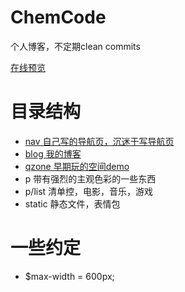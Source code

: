 # ChemCode
个人博客，不定期clean commits

[在线预览](https://chemcode.tk/nav/an/index.html)

# 目录结构
- [nav 自己写的导航页，沉迷于写导航页](https://github.com/chemxcode/chemxcode.github.io/tree/master/nav/)
- [blog 我的博客](https://github.com/chemxcode/chemxcode.github.io/tree/master/blog/)
- [qzone 早期玩的空间demo](/qzone/)
- p 带有强烈的主观色彩的一些东西
- p/list 清单控，电影，音乐，游戏
- static 静态文件，表情包

# 一些约定
- $max-width = 600px;

